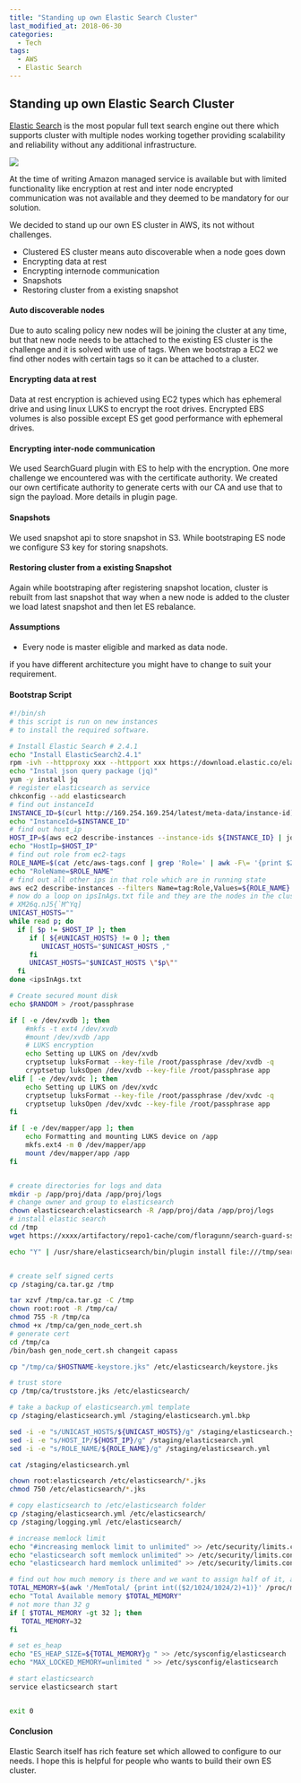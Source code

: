 ```yaml
---
title: "Standing up own Elastic Search Cluster"
last_modified_at: 2018-06-30
categories:
  - Tech
tags:
  - AWS
  - Elastic Search
---
```

## Standing up own Elastic Search Cluster
[Elastic Search](elastic.co) is the most popular full text search engine out there which supports cluster with multiple nodes working together providing scalability and reliability without any additional infrastructure.

![](/_site/assets/images/elastic/logo.png)

At the time of writing Amazon managed service is available but with limited functionality like encryption at rest and inter node encrypted communication was not available and they deemed to be mandatory for our solution.

We decided to stand up our own ES cluster in AWS, its not without challenges.

- Clustered ES cluster means auto discoverable when a node goes down
- Encrypting data at rest
- Encrypting internode communication
- Snapshots
- Restoring cluster from a existing snapshot

#### Auto discoverable nodes
Due to auto scaling policy new nodes will be joining the cluster at any time, but that new node needs to be attached to the existing ES cluster is the challenge and it is solved with use of tags.
When we bootstrap a EC2 we find other nodes with certain tags so it can be attached to a cluster.
#### Encrypting data at rest
Data at rest encryption is achieved using EC2 types which has ephemeral drive and using linux LUKS to encrypt the root drives. Encrypted EBS volumes is also possible except ES get good performance with ephemeral drives.
#### Encrypting inter-node communication
We used SearchGuard plugin with ES to help with the encryption. One more challenge we encountered was with the certificate authority. We created our own certificate authority to generate certs with our CA and use that to sign the payload. More details in plugin page.
#### Snapshots
We used snapshot api to store snapshot in S3. While bootstraping ES node we configure S3 key for storing snapshots.
#### Restoring cluster from a existing Snapshot
Again while bootstraping after registering snapshot location, cluster is rebuilt from last snapshot that way when a new node is added to the cluster we load latest snapshot and then let ES rebalance.
#### Assumptions
- Every node is master eligible and marked as data node.
  
if you have different architecture you might have to change to suit your requirement.

#### Bootstrap Script


``` bash
#!/bin/sh
# this script is run on new instances
# to install the required software.

# Install Elastic Search # 2.4.1 
echo "Install ElasticSearch2.4.1"
rpm -ivh --httpproxy xxx --httpport xxx https://download.elastic.co/elasticsearch/release/org/elasticsearch/distribution/rpm/elasticsearch/2.4.1/elasticsearch-2.4.1.rpm
echo "Instal json query package (jq)"
yum -y install jq
# register elasticsearch as service
chkconfig --add elasticsearch
# find out instanceId
INSTANCE_ID=$(curl http://169.254.169.254/latest/meta-data/instance-id)
echo "InstanceId=$INSTANCE_ID"
# find out host_ip
HOST_IP=$(aws ec2 describe-instances --instance-ids ${INSTANCE_ID} | jq .Reservations[].Instances[].PrivateIpAddress | tr -d '"')
echo "HostIp=$HOST_IP"
# find out role from ec2-tags
ROLE_NAME=$(cat /etc/aws-tags.conf | grep 'Role=' | awk -F\= '{print $2}')
echo "RoleName=$ROLE_NAME"
# find out all other ips in that role which are in running state
aws ec2 describe-instances --filters Name=tag:Role,Values=${ROLE_NAME} | jq '.Reservations[].Instances[] | {status: .State.Name, IP: .PrivateIpAddress} | select(.status == "running") | .IP' | tr -d '"' >> ipsInAgs.txt
# now do a loop on ipsInAgs.txt file and they are the nodes in the cluster.
# XM26q.nJ5{`M^Yq] 
UNICAST_HOSTS=""
while read p; do
  if [ $p != $HOST_IP ]; then
     if [ ${#UNICAST_HOSTS} != 0 ]; then
        UNICAST_HOSTS="$UNICAST_HOSTS ," 
     fi 
     UNICAST_HOSTS="$UNICAST_HOSTS \"$p\"" 
  fi  
done <ipsInAgs.txt

# Create secured mount disk 
echo $RANDOM > /root/passphrase

if [ -e /dev/xvdb ]; then
    #mkfs -t ext4 /dev/xvdb
    #mount /dev/xvdb /app
    # LUKS encryption
    echo Setting up LUKS on /dev/xvdb
    cryptsetup luksFormat --key-file /root/passphrase /dev/xvdb -q
    cryptsetup luksOpen /dev/xvdb --key-file /root/passphrase app
elif [ -e /dev/xvdc ]; then
    echo Setting up LUKS on /dev/xvdc
    cryptsetup luksFormat --key-file /root/passphrase /dev/xvdc -q
    cryptsetup luksOpen /dev/xvdc --key-file /root/passphrase app
fi

if [ -e /dev/mapper/app ]; then
    echo Formatting and mounting LUKS device on /app
    mkfs.ext4 -m 0 /dev/mapper/app
    mount /dev/mapper/app /app
fi


# create directories for logs and data
mkdir -p /app/proj/data /app/proj/logs
# change owner and group to elasticsearch 
chown elasticsearch:elasticsearch -R /app/proj/data /app/proj/logs
# install elastic search
cd /tmp
wget https://xxxx/artifactory/repo1-cache/com/floragunn/search-guard-ssl/2.4.1.16/search-guard-ssl-2.4.1.16.zip

echo "Y" | /usr/share/elasticsearch/bin/plugin install file:///tmp/search-guard-ssl-2.4.1.16.zip


# create self signed certs
cp /staging/ca.tar.gz /tmp

tar xzvf /tmp/ca.tar.gz -C /tmp
chown root:root -R /tmp/ca/
chmod 755 -R /tmp/ca
chmod +x /tmp/ca/gen_node_cert.sh
# generate cert
cd /tmp/ca
/bin/bash gen_node_cert.sh changeit capass

cp "/tmp/ca/$HOSTNAME-keystore.jks" /etc/elasticsearch/keystore.jks

# trust store
cp /tmp/ca/truststore.jks /etc/elasticsearch/

# take a backup of elasticsearch.yml template
cp /staging/elasticsearch.yml /staging/elasticsearch.yml.bkp

sed -i -e "s/UNICAST_HOSTS/${UNICAST_HOSTS}/g" /staging/elasticsearch.yml
sed -i -e "s/HOST_IP/${HOST_IP}/g" /staging/elasticsearch.yml
sed -i -e "s/ROLE_NAME/${ROLE_NAME}/g" /staging/elasticsearch.yml

cat /staging/elasticsearch.yml

chown root:elasticsearch /etc/elasticsearch/*.jks
chmod 750 /etc/elasticsearch/*.jks

# copy elasticsearch to /etc/elasticsearch folder
cp /staging/elasticsearch.yml /etc/elasticsearch/
cp /staging/logging.yml /etc/elasticsearch/

# increase memlock limit 
echo "#increasing memlock limit to unlimited" >> /etc/security/limits.conf
echo "elasticsearch soft memlock unlimited" >> /etc/security/limits.conf
echo "elasticsearch hard memlock unlimited" >> /etc/security/limits.conf

# find out how much memory is there and we want to assign half of it, and not more than 32g
TOTAL_MEMORY=$(awk '/MemTotal/ {print int(($2/1024/1024/2)+1)}' /proc/meminfo)
echo "Total Available memory $TOTAL_MEMORY"
# not more than 32 g
if [ $TOTAL_MEMORY -gt 32 ]; then
   TOTAL_MEMORY=32
fi

# set es_heap
echo "ES_HEAP_SIZE=${TOTAL_MEMORY}g " >> /etc/sysconfig/elasticsearch
echo "MAX_LOCKED_MEMORY=unlimited " >> /etc/sysconfig/elasticsearch

# start elasticsearch
service elasticsearch start


exit 0
```
#### Conclusion
Elastic Search itself has rich feature set which allowed to configure to our needs. I hope this is helpful for people who wants to build their own ES cluster.